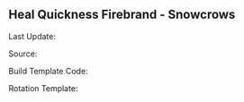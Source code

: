## Heal Quickness Firebrand - Snowcrows
Last Update: 

Source:

Build Template Code: ` `

Rotation Template: ` `
